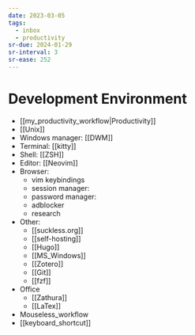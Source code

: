 ```yaml
---
date: 2023-03-05
tags:
  - inbox
  - productivity
sr-due: 2024-01-29
sr-interval: 3
sr-ease: 252
---
```

# Development Environment

<!-- NEXT: review this -->

- [[my_productivity_workflow|Productivity]]
- [[Unix]]
- Windows manager: [[DWM]]
- Terminal: [[kitty]]
- Shell: [[ZSH]]
- Editor: [[Neovim]]
- Browser:
  - vim keybindings
  <!-- TODO: add materials -->
  - session manager:
  - password manager:
  - adblocker
  - research
- Other:
  - [[suckless.org]]
  - [[self-hosting]]
  - [[Hugo]]
  - [[MS_Windows]]
  - [[Zotero]]
  - [[Git]]
  - [[fzf]]
- Office
  - [[Zathura]]
  - [[LaTex]]
- Mouseless_workflow
- [[keyboard_shortcut]]
